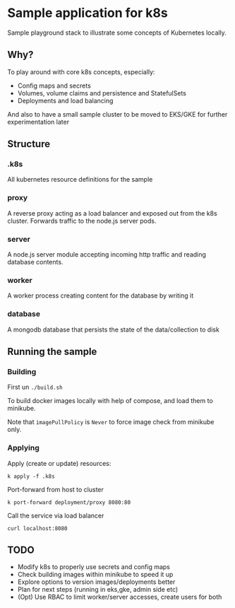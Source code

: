 # Sample application for k8s

Sample playground stack to illustrate some concepts of Kubernetes locally.

## Why?

To play around with core k8s concepts, especially:

- Config maps and secrets
- Volumes, volume claims and persistence and StatefulSets
- Deployments and load balancing

And also to have a small sample cluster to be moved to EKS/GKE for further experimentation later

## Structure

### .k8s
All kubernetes resource definitions for the sample

### proxy
A reverse proxy acting as a load balancer and exposed out from the k8s cluster. Forwards traffic to the node.js server pods.

### server
A node.js server module accepting incoming http traffic and reading database contents.

### worker
A worker process creating content for the database by writing it

### database
A mongodb database that persists the state of the data/collection to disk

## Running the sample

### Building

First un ```./build.sh```

To build docker images locally with help of compose, and load them to minikube.

Note that `imagePullPolicy` is `Never` to force image check from minikube only.

### Applying

Apply (create or update) resources:

```k apply -f .k8s```

Port-forward from host to cluster

```
k port-forward deployment/proxy 8080:80
```

Call the service via load balancer

```
curl localhost:8080 
```

## TODO

- Modify k8s to properly use secrets and config maps
- Check building images within minikube to speed it up
- Explore options to version images/deployments better
- Plan for next steps (running in eks,gke, admin side etc)
- (Opt) Use RBAC to limit worker/server accesses, create users for both

